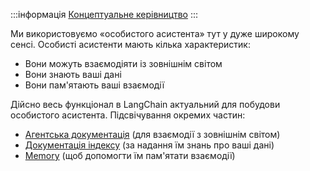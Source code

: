 
:::інформація [Концептуальне керівництво](https://docs.langchain.com/docs/use-cases/personal-assistants)
:::

Ми використовуємо «особистого асистента» тут у дуже широкому сенсі. Особисті асистенти мають кілька характеристик:

- Вони можуть взаємодіяти із зовнішнім світом
- Вони знають ваші дані
- Вони пам'ятають ваші взаємодії

Дійсно весь функціонал в LangChain актуальний для побудови особистого асистента. Підсвічування окремих частин:

- [Агентська документація](../modules/agents/index.mdx) (для взаємодії з зовнішнім світом)
- [Документація індексу](../modules/indexes/index.mdx) (за надання їм знань про ваші дані)
- [Memory](../modules/memory/index.mdx) (щоб допомогти їм пам'ятати взаємодії)
